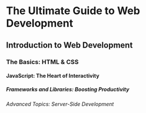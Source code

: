 # The Ultimate Guide to Web Development

## Introduction to Web Development

### The Basics: HTML & CSS

#### JavaScript: The Heart of Interactivity

##### Frameworks and Libraries: Boosting Productivity

###### Advanced Topics: Server-Side Development